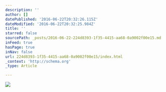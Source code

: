 ```yaml
---
description: ''
author: []
datePublished: '2016-06-22T20:32:26.115Z'
dateModified: '2016-06-22T20:32:25.984Z'
title: ''
starred: false
sourcePath: _posts/2016-06-22-224d8393-1f35-4415-aa68-0a9002f00e15.md
inFeed: true
hasPage: true
inNav: false
url: 224d8393-1f35-4415-aa68-0a9002f00e15/index.html
_context: 'http://schema.org'
_type: Article

---
```

![](https://the-grid-user-content.s3-us-west-2.amazonaws.com/2a07d4e1-b9ce-4984-b263-ab15fc358bd6.jpg)